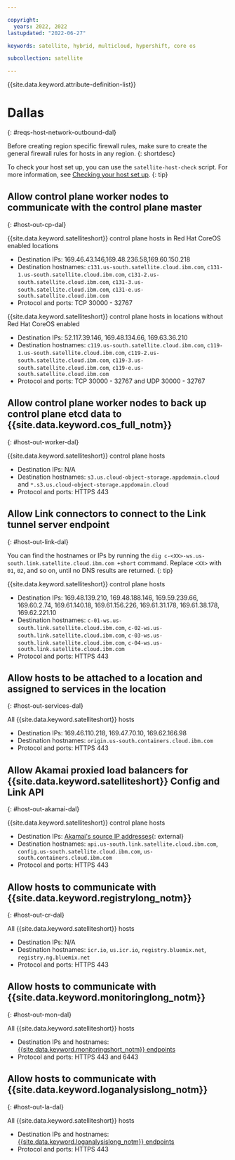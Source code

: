 ```yaml
---

copyright:
  years: 2022, 2022
lastupdated: "2022-06-27"

keywords: satellite, hybrid, multicloud, hypershift, core os

subcollection: satellite

---
```


{{site.data.keyword.attribute-definition-list}}

# Dallas
{: #reqs-host-network-outbound-dal}

Before creating region specific firewall rules, make sure to create the general firewall rules for hosts in any region.
{: shortdesc}


To check your host set up, you can use the `satellite-host-check` script. For more information, see [Checking your host set up](/docs/satellite?topic=satellite-host-network-check).
{: tip}


## Allow control plane worker nodes to communicate with the control plane master
{: #host-out-cp-dal}



{{site.data.keyword.satelliteshort}} control plane hosts in Red Hat CoreOS enabled locations
* Destination IPs: 169.46.43.146,169.48.236.58,169.60.150.218
* Destination hostnames: `c131.us-south.satellite.cloud.ibm.com`, `c131-1.us-south.satellite.cloud.ibm.com`, `c131-2.us-south.satellite.cloud.ibm.com`, `c131-3.us-south.satellite.cloud.ibm.com`, `c131-e.us-south.satellite.cloud.ibm.com`
* Protocol and ports: TCP 30000 - 32767

{{site.data.keyword.satelliteshort}} control plane hosts in locations without Red Hat CoreOS enabled

* Destination IPs: 52.117.39.146, 169.48.134.66, 169.63.36.210
* Destination hostnames: `c119.us-south.satellite.cloud.ibm.com`, `c119-1.us-south.satellite.cloud.ibm.com`, `c119-2.us-south.satellite.cloud.ibm.com`, `c119-3.us-south.satellite.cloud.ibm.com`, `c119-e.us-south.satellite.cloud.ibm.com`
* Protocol and ports: TCP 30000 - 32767 and UDP 30000 - 32767

## Allow control plane worker nodes to back up control plane etcd data to {{site.data.keyword.cos_full_notm}}
{: #host-out-worker-dal}

{{site.data.keyword.satelliteshort}} control plane hosts
* Destination IPs: N/A
* Destination hostnames: `s3.us.cloud-object-storage.appdomain.cloud` and `*.s3.us.cloud-object-storage.appdomain.cloud`
* Protocol and ports: HTTPS 443

## Allow Link connectors to connect to the Link tunnel server endpoint
{: #host-out-link-dal}

You can find the hostnames or IPs by running the `dig c-<XX>-ws.us-south.link.satellite.cloud.ibm.com +short` command. Replace `<XX>` with `01`, `02`, and so on, until no DNS results are returned.
{: tip}

{{site.data.keyword.satelliteshort}} control plane hosts
* Destination IPs: 169.48.139.210, 169.48.188.146, 169.59.239.66, 169.60.2.74, 169.61.140.18, 169.61.156.226, 169.61.31.178, 169.61.38.178, 169.62.221.10
* Destination hostnames: `c-01-ws.us-south.link.satellite.cloud.ibm.com`, `c-02-ws.us-south.link.satellite.cloud.ibm.com`, `c-03-ws.us-south.link.satellite.cloud.ibm.com`, `c-04-ws.us-south.link.satellite.cloud.ibm.com`
* Protocol and ports: HTTPS 443

## Allow hosts to be attached to a location and assigned to services in the location
{: #host-out-services-dal}

All {{site.data.keyword.satelliteshort}} hosts
* Destination IPs: 169.46.110.218, 169.47.70.10, 169.62.166.98 
* Destination hostnames: `origin.us-south.containers.cloud.ibm.com`
* Protocol and ports: HTTPS 443

## Allow Akamai proxied load balancers for {{site.data.keyword.satelliteshort}} Config and Link API
{: #host-out-akamai-dal}

{{site.data.keyword.satelliteshort}} control plane hosts
* Destination IPs: [Akamai's source IP addresses](https://github.com/IBM-Cloud/kube-samples/tree/master/akamai/gtm-liveness-test){: external} 
* Destination hostnames: `api.us-south.link.satellite.cloud.ibm.com`, `config.us-south.satellite.cloud.ibm.com`, `us-south.containers.cloud.ibm.com`
* Protocol and ports: HTTPS 443

## Allow hosts to communicate with {{site.data.keyword.registrylong_notm}}
{: #host-out-cr-dal}

All {{site.data.keyword.satelliteshort}} hosts
* Destination IPs: N/A
* Destination hostnames: `icr.io`, `us.icr.io`, `registry.bluemix.net`, `registry.ng.bluemix.net`
* Protocol and ports: HTTPS 443

## Allow hosts to communicate with {{site.data.keyword.monitoringlong_notm}}
{: #host-out-mon-dal}

All {{site.data.keyword.satelliteshort}} hosts
* Destination IPs and hostnames: [{{site.data.keyword.monitoringshort_notm}} endpoints](/docs/monitoring?topic=monitoring-endpoints)
* Protocol and ports: HTTPS 443 and 6443

## Allow hosts to communicate with {{site.data.keyword.loganalysislong_notm}}
{: #host-out-la-dal}

All {{site.data.keyword.satelliteshort}} hosts
* Destination IPs and hostnames: [{{site.data.keyword.loganalysislong_notm}} endpoints](/docs/log-analysis?topic=log-analysis-endpoints#endpoints_api_public)
* Protocol and ports: HTTPS 443






